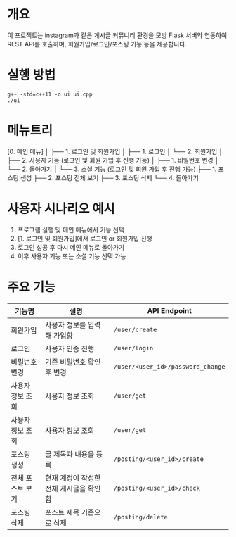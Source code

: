 # 개요
이 프로젝트는 instagram과 같은 게시글 커뮤니티 환경을 모방
Flask 서버와 연동하여 REST API를 호출하며, 회원가입/로그인/포스팅 기능 등을 제공합니다.

# 실행 방법
~~~
g++ -std=c++11 -o ui ui.cpp
./ui
~~~

# 메뉴트리

[0. 메인 메뉴]
│
├── 1. 로그인 및 회원가입
│   ├── 1. 로그인
│   └── 2. 회원가입
│
├── 2. 사용자 기능 (로그인 및 회원 가입 후 진행 가능)
│   ├── 1. 비밀번호 변경
│   └── 2. 돌아가기
│
└── 3. 소셜 기능 (로그인 및 회원 가입 후 진행 가능)
    ├── 1. 포스팅 생성
    ├── 2. 포스팅 전체 보기
    ├── 3. 포스팅 삭제
    └── 4. 돌아가기

# 사용자 시나리오 예시 
1. 프로그램 실행 및 메인 메뉴에서 기능 선택
2. [1. 로그인 및 회원가입]에서 로그인 or 회원가입 진행
3. 로그인 성공 후 다시 메인 메뉴로 돌아가기
4. 이후 사용자 기능 또는 소셜 기능 선택 가능



# 주요 기능 
| 기능명           | 설명                           | API Endpoint                   |
|------------------|--------------------------------|---------------------------------|
| 회원가입         | 사용자 정보를 입력해 가입함     | `/user/create`                 |
| 로그인           | 사용자 인증 진행                | `/user/login`                  |
| 비밀번호 변경    | 기존 비밀번호 확인 후 변경       | `/user/<user_id>/password_change`   |
| 사용자 정보 조회    | 사용자 정보 조회       | `/user/get`   |
| 사용자 정보 조회    | 사용자 정보 조회       | `/user/get`   |
| 포스팅 생성      | 글 제목과 내용을 등록           | `/posting/<user_id>/create`         |
| 전체 포스트 보기 | 현재 계정이 작성한 전체 게시글을 확인함    | `/posting/<user_id>/check`                |
| 포스팅 삭제      | 포스트 제목 기준으로 삭제        | `/posting/delete`              |

